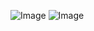 ![Image](https://github.com/user-attachments/assets/6906f935-8307-4d3a-be7e-a96a3c3aac82)
![Image](https://github.com/user-attachments/assets/96a8c04b-5a2c-489e-969e-1456b242fc39)


